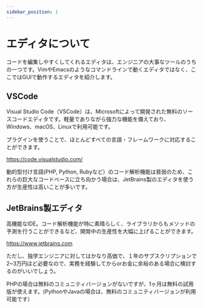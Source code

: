 ```yaml
---
sidebar_position: 1
---
```


# エディタについて
コードを編集しやすくしてくれるエディタは、エンジニアの大事なツールのうちの一つです。VimやEmacsのようなコマンドラインで動くエディタではなく、ここではGUIで動作するエディタを紹介します。

## VSCode

Visual Studio Code（VSCode）は、Microsoftによって開発された無料のソースコードエディタです。軽量でありながら強力な機能を備えており、Windows、macOS、Linuxで利用可能です。

プラグインを使うことで、ほとんどすべての言語・フレームワークに対応することができます。

https://code.visualstudio.com/

動的型付け言語(PHP, Python, Rubyなど）のコード解析機能は貧弱のため、これらの巨大なコードベースに立ち向かう場合は、JetBrains製のエディタを使う方が生産性は高いことが多いです。

## JetBrains製エディタ

高機能なIDE。コード解析機能が特に素晴らしく、ライブラリからもメソッドの予測を行うことができるなど、開発中の生産性を大幅に上げることができます。

https://www.jetbrains.com

ただし、独学エンジニアに対してはかなり高価で、１年のサブスクリプションで2~3万円ほど必要なので、実務を経験してからorお金に余裕のある場合に検討するのがいいでしょう。

PHPの場合は無料のコミュニティバージョンがないですが、1ヶ月は無料の試用版が使えます。(PythonやJavaの場合は、無料のコミュニティバージョンが利用可能です）